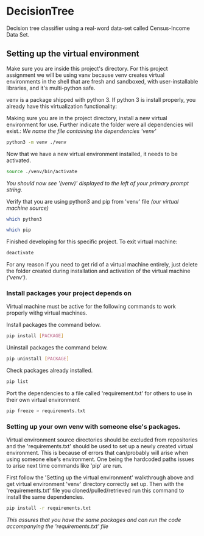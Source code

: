 # DecisionTree
Decision tree classifier using a real-word data-set called Census-Income Data Set.

## Setting up the virtual environment
Make sure you are inside this project's directory. For this project assignment we will be using vanv because 
venv creates virtual environments in the shell that are fresh and sandboxed, with user-installable libraries, and it's multi-python safe.

venv is a package shipped with python 3. If python 3 is install properly, you already have this virtualization functionality: 

Making sure you are in the project directory, install a new virtual environment for use. Further indicate the folder were all dependencies will exist.:
*We name the file containing the dependencies 'venv'*
```bash
python3 -m venv ./venv
```

Now that we have a new virtual environment installed, it needs to be activated. 
```bash
source ./venv/bin/activate
```
*You should now see '(venv)' displayed to the left of your primary prompt string.*

Verify that you are using python3 and pip from 'venv' file *(our virtual machine source)* 
```bash
which python3
```
```bash
which pip
```

Finished developing for this specific project. To exit virtual machine:
```bash
deactivate
```

For any reason if you need to get rid of a virtual machine entirely, just delete the folder created during installation and activation of the virtual machine *('venv')*.

### Install packages your project depends on 
Virtual machine must be active for the following commands to work properly withg virtual machines.

Install packages the command below.
```bash
pip install [PACKAGE]
```

Uninstall packages the command below.
```bash
pip uninstall [PACKAGE]
```

Check packages already installed.
```bash
pip list
```

Port the dependencies to a file called 'requirement.txt' for others to use in their own virtual environment
```bash
pip freeze > requirements.txt
```

### Setting up your own venv with someone else's packages. 
Virtual environment source directories should be excluded from repositories and the 'requirements.txt' should be used to set up a newly created virtual environment. This is because of errors that can/probably will arise when using someone else's environment. One being the hardcoded paths issues to arise next time commands like 'pip' are run.

First follow the 'Setting up the virtual environment' walkthrough above and get virtual environment 'venv' directory correctly set up. Then with the 'requirements.txt' file you cloned/pulled/retrieved run this command to install the same dependencies. 
```bash
pip install -r requirements.txt
```
*This assures that you have the same packages and can run the code accompanying the 'requirements.txt' file*

##